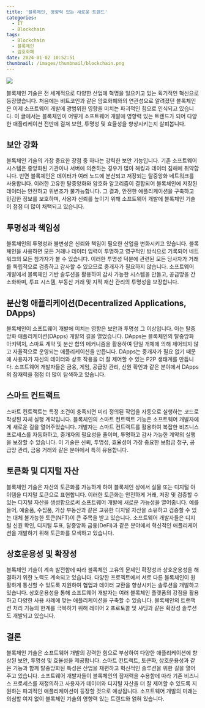 ```yaml
---
title: '블록체인, 영향력 있는 새로운 트렌드'
categories:
  - IT
  - Blockchain
tags:
  - Blockchain
  - 블록체인
  - 암호화폐
date: 2024-01-02 10:52:51
thumbnail: /images/thumbnail/blockchain.png
---
```


![](/images/header/blockchain-3.png)

블록체인 기술은 전 세계적으로 다양한 산업에 혁명을 일으키고 있는 획기적인 혁신으로 등장했습니다. 처음에는 비트코인과 같은 암호화폐와의 연관성으로 알려졌던 블록체인은 이제 소프트웨어 개발에 광범위한 영향을 미치는 파괴적인 힘으로 인식되고 있습니다. 이 글에서는 블록체인이 어떻게 소프트웨어 개발에 영향력 있는 트렌드가 되어 다양한 애플리케이션 전반에 걸쳐 보안, 투명성 및 효율성을 향상시키는지 살펴봅니다.

## 보안 강화

블록체인 기술의 가장 중요한 장점 중 하나는 강력한 보안 기능입니다. 기존 소프트웨어 시스템은 중앙화된 기관이나 서버에 의존하는 경우가 많아 해킹과 데이터 침해에 취약합니다. 반면 블록체인은 데이터가 여러 노드에 분산되고 저장되는 탈중앙화 네트워크를 사용합니다. 이러한 고유한 탈중앙화와 암호화 알고리즘이 결합되어 블록체인에 저장된 데이터는 안전하고 위변조가 불가능합니다. 그 결과, 안전한 애플리케이션을 구축하고 민감한 정보를 보호하며, 사용자 신뢰를 높이기 위해 소프트웨어 개발에 블록체인 기술이 점점 더 많이 채택되고 있습니다.

## 투명성과 책임성

블록체인의 투명성과 불변성은 신뢰와 책임이 필요한 산업을 변화시키고 있습니다. 블록체인을 사용하면 모든 거래나 데이터 입력이 투명하고 영구적인 방식으로 기록되어 네트워크의 모든 참가자가 볼 수 있습니다. 이러한 투명성 덕분에 관련된 모든 당사자가 거래를 독립적으로 검증하고 감사할 수 있으므로 중개자가 필요하지 않습니다. 소프트웨어 개발에서 블록체인 기반 솔루션을 활용하여 감사 가능한 시스템을 만들고, 공급망을 간소화하며, 투표 시스템, 부동산 거래 및 지적 재산 관리의 투명성을 보장합니다.

## 분산형 애플리케이션(Decentralized Applications, DApps)

블록체인이 소프트웨어 개발에 미치는 영향은 보안과 투명성 그 이상입니다. 이는 탈중앙화 애플리케이션(DApps) 개발의 길을 열었습니다. DApps는 블록체인의 탈중앙화 아키텍처, 스마트 계약 및 분산 합의 메커니즘을 활용하여 단일 개체에 의해 제어되지 않고 자율적으로 운영되는 애플리케이션을 만듭니다. DApps는 중개자가 필요 없기 때문에 사용자가 자신의 데이터와 상호 작용을 더 잘 제어할 수 있는 P2P 생태계를 만듭니다. 소프트웨어 개발자들은 금융, 게임, 공급망 관리, 신원 확인과 같은 분야에서 DApps의 잠재력을 점점 더 많이 탐색하고 있습니다.

## 스마트 컨트랙트

스마트 컨트랙트는 특정 조건이 충족되면 미리 정의된 작업을 자동으로 실행하는 코드로 작성된 자체 실행 계약입니다. 블록체인의 스마트 컨트랙트 기능은 소프트웨어 개발자에게 새로운 길을 열어주었습니다. 개발자는 스마트 컨트랙트를 활용하여 복잡한 비즈니스 프로세스를 자동화하고, 중개자의 필요성을 줄이며, 투명하고 감사 가능한 계약의 실행을 보장할 수 있습니다. 이 기술은 신뢰, 투명성, 효율성이 가장 중요한 보험금 청구, 공급망 관리, 금융 거래와 같은 분야에서 특히 유용합니다.

## 토큰화 및 디지털 자산

블록체인 기술은 자산의 토큰화를 가능하게 하여 블록체인 상에서 실물 또는 디지털 아이템을 디지털 토큰으로 표현합니다. 이러한 토큰화는 안전하게 거래, 저장 및 검증할 수 있는 디지털 자산을 생성함으로써 소프트웨어 개발에 새로운 가능성을 열어줍니다. 예를 들어, 예술품, 수집품, 가상 부동산과 같은 고유한 디지털 자산을 소유하고 검증할 수 있는 대체 불가능한 토큰(NFT)이 큰 주목을 받고 있습니다. 소프트웨어 개발자들은 디지털 신원 확인, 디지털 투표, 탈중앙화 금융(DeFi)과 같은 분야에서 혁신적인 애플리케이션을 개발하기 위해 토큰화를 모색하고 있습니다.

## 상호운용성 및 확장성

블록체인 기술이 계속 발전함에 따라 블록체인 고유의 문제인 확장성과 상호운용성을 해결하기 위한 노력도 계속되고 있습니다. 다양한 프로젝트에서 서로 다른 블록체인이 원활하게 통신할 수 있도록 지원하여 협업과 데이터 교환을 향상시키는 솔루션을 개발하고 있습니다. 상호운용성을 통해 소프트웨어 개발자는 여러 블록체인 플랫폼의 강점을 활용하고 다양한 사용 사례에 맞는 애플리케이션을 구축할 수 있습니다. 블록체인의 트랜잭션 처리 기능의 한계를 극복하기 위해 레이어 2 프로토콜 및 샤딩과 같은 확장성 솔루션도 개발되고 있습니다.

## 결론

블록체인 기술은 소프트웨어 개발의 강력한 힘으로 부상하여 다양한 애플리케이션에 향상된 보안, 투명성 및 효율성을 제공합니다. 스마트 컨트랙트, 토큰화, 상호운용성과 같은 기능과 함께 탈중앙화된 특성은 산업을 재편하고 혁신적인 솔루션을 위한 길을 열어주고 있습니다. 소프트웨어 개발자들이 블록체인의 잠재력을 수용함에 따라 기존 비즈니스 프로세스를 재정의하고 사용자가 데이터와 디지털 자산을 더 잘 제어할 수 있도록 지원하는 파괴적인 애플리케이션이 등장할 것으로 예상됩니다. 소프트웨어 개발의 미래는 의심할 여지 없이 블록체인 기술의 영향력 있는 트렌드와 얽혀 있습니다.
